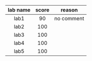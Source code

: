 | lab name | score | reason     |
|:--------:|:-----:|:----------:|
| lab1     |  90   | no comment |
| lab2     | 100   |            |
| lab3     | 100   |            |
| lab4     | 100   |            |
| lab5     | 100   |            |
